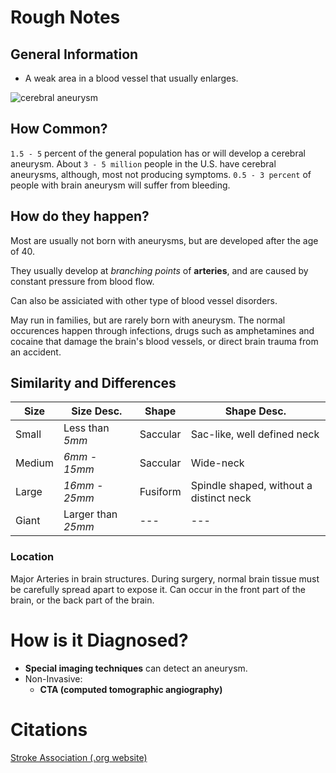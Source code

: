 # Rough Notes

## General Information

- A weak area in a blood vessel that usually enlarges.

![cerebral aneurysm](http://www.strokeassociation.org/idc/groups/stroke-public/@wcm/@hcm/@sta/documents/image/~extract/UCM_449485~1~staticrendition/medium.jpg)

## How Common?

`1.5 - 5` percent of the general population has or will develop a cerebral aneurysm. About `3 - 5 million` people in the U.S. have cerebral aneurysms, although, most not producing symptoms. `0.5 - 3 percent` of people with brain aneurysm will suffer from bleeding.

## How do they happen?

Most are usually not born with aneurysms, but are developed after the age of 40.

They usually develop at *branching points* of **arteries**, and are caused by constant pressure from blood flow.

Can also be assiciated with other type of blood vessel disorders.

May run in families, but are rarely born with aneurysm. The normal occurences happen through infections, drugs such as amphetamines and cocaine that damage the brain's blood vessels, or direct brain trauma from an accident.

## Similarity and Differences

Size | Size Desc. | Shape | Shape Desc.
---- | ---------- | ----- | -----------
Small | Less than *5mm* | Saccular | Sac-like, well defined neck
Medium | *6mm - 15mm* | Saccular | Wide-neck
Large | *16mm - 25mm* | Fusiform | Spindle shaped, without a distinct neck
Giant | Larger than *25mm* | --- | ---

### Location

Major Arteries in brain structures. During surgery, normal brain tissue must be carefully spread apart to expose it. Can occur in the front part of the brain, or the back part of the brain.

# How is it Diagnosed?

* **Special imaging techniques** can detect an aneurysm.
* Non-Invasive:
  * **CTA (computed tomographic angiography)**

# Citations

[Stroke Association (.org website)](http://www.strokeassociation.org/STROKEORG/AboutStroke/TypesofStroke/HemorrhagicBleeds/What-You-Should-Know-About-Cerebral-Aneurysms_UCM_310103_Article.jsp#.Wi6mr7Q-dao)
